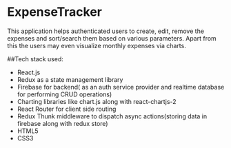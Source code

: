# ExpenseTracker
This application helps authenticated users to create, edit, remove the expenses and sort/search them based on various parameters. Apart from this the users may even visualize monthly expenses via charts.

##Tech stack used:
- React.js
- Redux as a state management library
- Firebase for backend( as an auth service provider and realtime database for performing CRUD operations)
- Charting libraries like chart.js along with react-chartjs-2
- React Router for client side routing
- Redux Thunk middleware to dispatch async actions(storing data in firebase along with redux store)
- HTML5
- CSS3
